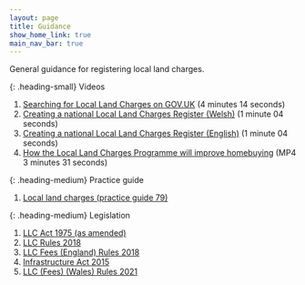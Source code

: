 ```yaml
---
layout: page
title: Guidance
show_home_link: true
main_nav_bar: true
---
```


General guidance for registering local land charges. 


{: .heading-small}
Videos

<ol class='list list-number'>
    <li><a href='https://www.youtube.com/watch?v=RciSfxaBa-o' onclick='linkClicked()'>Searching for Local Land Charges on GOV.UK</a> (4 minutes 14 seconds)</li>
    <li><a href='https://www.youtube.com/watch?v=h3G_vdLGUOc' onclick='linkClicked()'>Creating a national Local Land Charges Register (Welsh)</a> (1 minute 04 seconds)</li>
    <li><a href='https://www.youtube.com/watch?v=6Xt13g0_nwE' onclick='linkClicked()'>Creating a national Local Land Charges Register (English)</a> (1 minute 04 seconds)</li>
    <li><a href='files/Guidance/Changes%20To%20Buying%20a%20House%20Native%20Video.mp4' onclick='linkClicked()'>How the Local Land Charges Programme will improve homebuying</a> (MP4 3 minutes 31 seconds)</li>
</ol>

{: .heading-medium}
Practice guide
<ol class='list list-number'>
    <li><a href='https://www.gov.uk/government/publications/local-land-charges-pg79' onclick='linkClicked()'>Local land charges (practice guide 79)</a></li>
</ol>


{: .heading-medium}
Legislation
<ol class='list list-number'>
    <li><a href='https://www.legislation.gov.uk/ukpga/1975/76/contents' onclick='linkClicked()'>LLC Act 1975 (as amended)</a></li>
    <li><a href='https://www.legislation.gov.uk/uksi/2018/273/contents/made' onclick='linkClicked()'>LLC Rules 2018</a></li>
    <li><a href='https://www.legislation.gov.uk/uksi/2018/489/contents/made' onclick='linkClicked()'>LLC Fees (England) Rules 2018</a></li>
    <li><a href='https://www.legislation.gov.uk/ukpga/2015/7/contents' onclick='linkClicked()'>Infrastructure Act 2015</a></li>
    <li><a href='https://www.legislation.gov.uk/wsi/2021/152/contents' onclick='linkClicked()'>LLC (Fees) (Wales) Rules 2021</a></li>
</ol>
